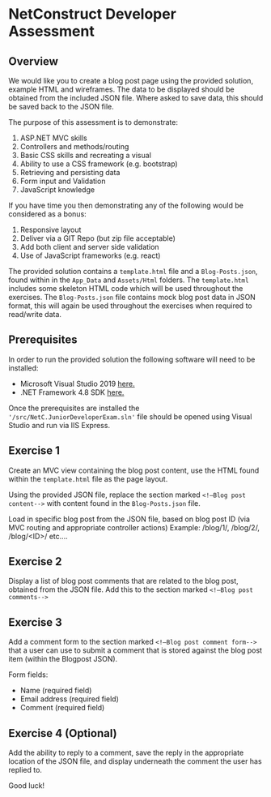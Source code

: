 # NetConstruct Developer Assessment

## Overview
We would like you to create a blog post page using the provided solution, example HTML and wireframes. The data to be displayed should be obtained from the included JSON file. Where asked to save data, this should be saved back to the JSON file.

The purpose of this assessment is to demonstrate:
1. ASP.NET MVC skills
2. Controllers and methods/routing
3. Basic CSS skills and recreating a visual
4. Ability to use a CSS framework (e.g. bootstrap)
5. Retrieving and persisting data
6. Form input and Validation
7. JavaScript knowledge

If you have time you then demonstrating any of the following would be considered as a bonus:
1. Responsive layout
2. Deliver via a GIT Repo (but zip file acceptable)
3. Add both client and server side validation
4. Use of JavaScript frameworks (e.g. react)

The provided solution contains a ```template.html``` file and a ```Blog-Posts.json```, found within in the ```App_Data``` and ```Assets/Html``` folders. 
The ```template.html``` includes some skeleton HTML code which will be used throughout the exercises.
The ```Blog-Posts.json``` file contains mock blog post data in JSON format, this will again be used throughout the exercises when required to read/write data. 

## Prerequisites
In order to run the provided solution the following software will need to be installed:

* Microsoft Visual Studio 2019 [here.](https://visualstudio.microsoft.com/vs/)
* .NET Framework 4.8 SDK [here.](https://dotnet.microsoft.com/download/visual-studio-sdks)

Once the prerequisites are installed the ```'/src/NetC.JuniorDeveloperExam.sln'``` file should be opened using Visual Studio and run via IIS Express.

## Exercise 1
Create an MVC view containing the blog post content, use the HTML found within the ```template.html``` file as the page layout.

Using the provided JSON file, replace the section marked ```<!—Blog post content-->``` with content found in the ```Blog-Posts.json``` file.

Load in specific blog post from the JSON file, based on blog post ID (via MVC routing and appropriate controller actions) 
Example: /blog/1/, /blog/2/, /blog/\<ID\>/ etc....

## Exercise 2
Display a list of blog post comments that are related to the blog post, obtained from the JSON file. Add this to the section marked ```<!—Blog post comments-->```

## Exercise 3
Add a comment form to the section marked ```<!—Blog post comment form-->``` that a user can use to submit a comment that is stored against the blog post item (within the Blogpost JSON). 

Form fields:
- Name (required field)
- Email address (required field)
- Comment (required field)

## Exercise 4 (Optional)
Add the ability to reply to a comment, save the reply in the appropriate location of the JSON file, and display underneath the comment the user has replied to.

Good luck!
